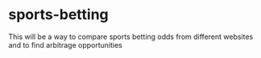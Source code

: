 # sports-betting

This will be a way to compare sports betting odds from different websites and to find arbitrage opportunities
